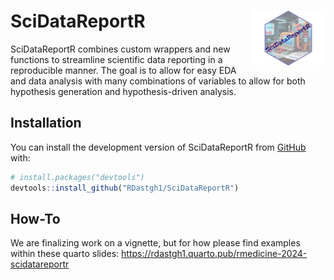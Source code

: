 
<!-- README.md is generated from README.Rmd. Please edit that file -->

# SciDataReportR <img src="man/figures/logo.png" align="right" height="88"/>

<!-- badges: start -->

SciDataReportR combines custom wrappers and new functions to streamline
scientific data reporting in a reproducible manner. The goal is to allow
for easy EDA and data analysis with many combinations of variables to
allow for both hypothesis generation and hypothesis-driven analysis.

## Installation

You can install the development version of SciDataReportR from
[GitHub](https://github.com/) with:

``` r
# install.packages("devtools")
devtools::install_github("RDastgh1/SciDataReportR")
```

## How-To

We are finalizing work on a vignette, but for how please find examples
within these quarto slides:
<https://rdastgh1.quarto.pub/rmedicine-2024-scidatareportr>

<!-- ## Example -->

<!-- This is a basic example which shows you how to solve a common problem: -->

<!-- ```{r example} -->

<!-- library(SciDataReportR) -->

<!-- ## basic example code -->

<!-- ``` -->

<!-- What is special about using `README.Rmd` instead of just `README.md`? You can include R chunks like so: -->

<!-- ```{r cars} -->

<!-- summary(cars) -->

<!-- ``` -->

<!-- You'll still need to render `README.Rmd` regularly, to keep `README.md` up-to-date. `devtools::build_readme()` is handy for this. -->

<!-- You can also embed plots, for example: -->

<!-- ```{r pressure, echo = FALSE} -->

<!-- plot(pressure) -->

<!-- ``` -->

<!-- In that case, don't forget to commit and push the resulting figure files, so they display on GitHub and CRAN. -->
